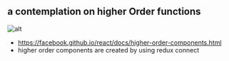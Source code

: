 ## a contemplation on higher Order functions

![alt](http://i.imgur.com/tDYSlae.png)

- https://facebook.github.io/react/docs/higher-order-components.html
- higher order components are created by using redux connect
